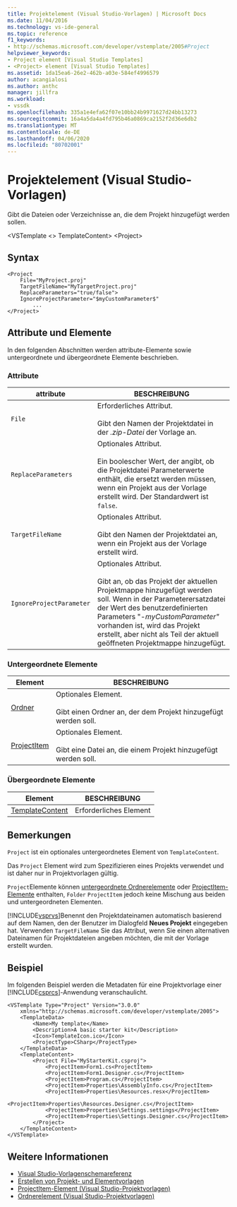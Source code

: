 ```yaml
---
title: Projektelement (Visual Studio-Vorlagen) | Microsoft Docs
ms.date: 11/04/2016
ms.technology: vs-ide-general
ms.topic: reference
f1_keywords:
- http://schemas.microsoft.com/developer/vstemplate/2005#Project
helpviewer_keywords:
- Project element [Visual Studio Templates]
- <Project> element [Visual Studio Templates]
ms.assetid: 1da15ea6-26e2-462b-a03e-584ef4996579
author: acangialosi
ms.author: anthc
manager: jillfra
ms.workload:
- vssdk
ms.openlocfilehash: 335a1e4efa62f07e10bb24b9971627d24bb13273
ms.sourcegitcommit: 16a4a5da4a4fd795b46a0869ca2152f2d36e6db2
ms.translationtype: MT
ms.contentlocale: de-DE
ms.lasthandoff: 04/06/2020
ms.locfileid: "80702001"
---
```

# <a name="project-element-visual-studio-templates"></a>Projektelement (Visual Studio-Vorlagen)
Gibt die Dateien oder Verzeichnisse an, die dem Projekt hinzugefügt werden sollen.

 \<VSTemplate \<> TemplateContent> \<Project>

## <a name="syntax"></a>Syntax

```
<Project
    File="MyProject.proj"
    TargetFileName="MyTargetProject.proj"
    ReplaceParameters="true/false">
    IgnoreProjectParameter="$myCustomParameter$"
        ...
</Project>
```

## <a name="attributes-and-elements"></a>Attribute und Elemente
 In den folgenden Abschnitten werden attribute-Elemente sowie untergeordnete und übergeordnete Elemente beschrieben.

### <a name="attributes"></a>Attribute

|attribute|BESCHREIBUNG|
|---------------|-----------------|
|`File`|Erforderliches Attribut.<br /><br /> Gibt den Namen der Projektdatei in der *.zip-Datei* der Vorlage an.|
|`ReplaceParameters`|Optionales Attribut.<br /><br /> Ein boolescher Wert, der angibt, ob die Projektdatei Parameterwerte enthält, die ersetzt werden müssen, wenn ein Projekt aus der Vorlage erstellt wird. Der Standardwert ist `false`.|
|`TargetFileName`|Optionales Attribut.<br /><br /> Gibt den Namen der Projektdatei an, wenn ein Projekt aus der Vorlage erstellt wird.|
|`IgnoreProjectParameter`|Optionales Attribut.<br /><br /> Gibt an, ob das Projekt der aktuellen Projektmappe hinzugefügt werden soll. Wenn in der Parameterersatzdatei der Wert des benutzerdefinierten Parameters "-*myCustomParameter"* vorhanden ist, wird das Projekt erstellt, aber nicht als Teil der aktuell geöffneten Projektmappe hinzugefügt.|

### <a name="child-elements"></a>Untergeordnete Elemente

|Element|BESCHREIBUNG|
|-------------|-----------------|
|[Ordner](../extensibility/folder-element-visual-studio-project-templates.md)|Optionales Element.<br /><br /> Gibt einen Ordner an, der dem Projekt hinzugefügt werden soll.|
|[ProjectItem](../extensibility/projectitem-element-visual-studio-project-templates.md)|Optionales Element.<br /><br /> Gibt eine Datei an, die einem Projekt hinzugefügt werden soll.|

### <a name="parent-elements"></a>Übergeordnete Elemente

|Element|BESCHREIBUNG|
|-------------|-----------------|
|[TemplateContent](../extensibility/templatecontent-element-visual-studio-templates.md)|Erforderliches Element|

## <a name="remarks"></a>Bemerkungen
 `Project` ist ein optionales untergeordnetes Element von `TemplateContent`.

 Das `Project` Element wird zum Spezifizieren eines Projekts verwendet und ist daher nur in Projektvorlagen gültig.

 `Project`Elemente können [untergeordnete Ordnerelemente](../extensibility/folder-element-visual-studio-project-templates.md) oder [ProjectItem-Elemente](../extensibility/projectitem-element-visual-studio-project-templates.md) enthalten, `Folder` `ProjectItem` jedoch keine Mischung aus beiden und untergeordneten Elementen.

 [!INCLUDE[vsprvs](../code-quality/includes/vsprvs_md.md)]Benennt den Projektdateinamen automatisch basierend auf dem Namen, den der Benutzer im Dialogfeld **Neues Projekt** eingegeben hat. Verwenden `TargetFileName` Sie das Attribut, wenn Sie einen alternativen Dateinamen für Projektdateien angeben möchten, die mit der Vorlage erstellt wurden.

## <a name="example"></a>Beispiel
 Im folgenden Beispiel werden die Metadaten für eine Projektvorlage einer [!INCLUDE[csprcs](../data-tools/includes/csprcs_md.md)]-Anwendung veranschaulicht.

```
<VSTemplate Type="Project" Version="3.0.0"
    xmlns="http://schemas.microsoft.com/developer/vstemplate/2005">
    <TemplateData>
        <Name>My template</Name>
        <Description>A basic starter kit</Description>
        <Icon>TemplateIcon.ico</Icon>
        <ProjectType>CSharp</ProjectType>
    </TemplateData>
    <TemplateContent>
        <Project File="MyStarterKit.csproj">
            <ProjectItem>Form1.cs<ProjectItem>
            <ProjectItem>Form1.Designer.cs</ProjectItem>
            <ProjectItem>Program.cs</ProjectItem>
            <ProjectItem>Properties\AssemblyInfo.cs</ProjectItem>
            <ProjectItem>Properties\Resources.resx</ProjectItem>
            <ProjectItem>Properties\Resources.Designer.cs</ProjectItem>
            <ProjectItem>Properties\Settings.settings</ProjectItem>
            <ProjectItem>Properties\Settings.Designer.cs</ProjectItem>
        </Project>
    </TemplateContent>
</VSTemplate>
```

## <a name="see-also"></a>Weitere Informationen
- [Visual Studio-Vorlagenschemareferenz](../extensibility/visual-studio-template-schema-reference.md)
- [Erstellen von Projekt- und Elementvorlagen](../ide/creating-project-and-item-templates.md)
- [ProjectItem-Element (Visual Studio-Projektvorlagen)](../extensibility/projectitem-element-visual-studio-project-templates.md)
- [Ordnerelement (Visual Studio-Projektvorlagen)](../extensibility/folder-element-visual-studio-project-templates.md)
